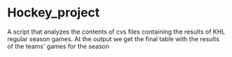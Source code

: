 # Hockey_project
 A script that analyzes the contents of cvs files containing the results of KHL regular season games. At the output we get the final table with the results of the teams' games for the season
